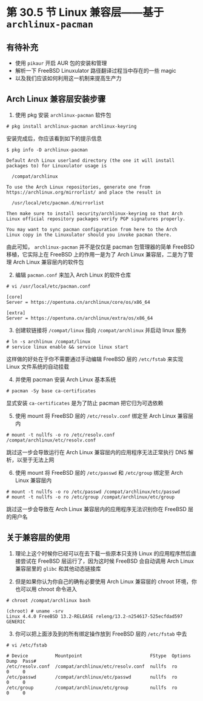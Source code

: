 # 第 30.5 节 Linux 兼容层——基于 `archlinux-pacman`

## 有待补充

- 使用 `pikaur` 开启 AUR 包的安装和管理
- 解析一下 FreeBSD Linuxulator 路径翻译过程当中存在的一些 magic
- 以及我们应该如何利用这一机制来提高生产力

## Arch Linux 兼容层安装步骤

1. 使用 pkg 安装 `archlinux-pacman` 软件包

```
# pkg install archlinux-pacman archlinux-keyring
```

安装完成后，你应该看到如下的提示信息

```
$ pkg info -D archlinux-pacman

Default Arch Linux userland directory (the one it will install
packages to) for Linuxulator usage is

  /compat/archlinux

To use the Arch Linux repositories, generate one from
https://archlinux.org/mirrorlist/ and place the result in

  /usr/local/etc/pacman.d/mirrorlist

Then make sure to install security/archlinux-keyring so that Arch
Linux official repository packages verify PGP signatures properly.

You may want to sync pacman configuration from here to the Arch
Linux copy in the Linuxulator should you invoke pacman there.
```

由此可知， `archlinux-pacman` 并不是仅仅是 pacman 包管理器的简单 FreeBSD 移植，它实际上在 FreeBSD 上的作用一是为了 Arch Linux 兼容层，二是为了管理 Arch Linux 兼容层内的软件包

2. 编辑 `pacman.conf` 来加入 Arch Linux 的软件仓库

```
# vi /usr/local/etc/pacman.conf

[core]
Server = https://opentuna.cn/archlinux/core/os/x86_64

[extra]
Server = https://opentuna.cn/archlinux/extra/os/x86_64
```

3. 创建软链接将 `/compat/linux` 指向 `/compat/archlinux` 并启动 linux 服务

```
# ln -s archlinux /compat/linux
# service linux enable && service linux start
```

这样做的好处在于你不需要通过手动编辑 FreeBSD 层的 `/etc/fstab` 来实现 Linux 文件系统的自动挂载

4. 并使用 pacman 安装 Arch Linux 基本系统

```
# pacman -Sy base ca-certificates
```

显式安装 `ca-certificates` 是为了防止 pacman 把它归为可选依赖

5. 使用 mount 将 FreeBSD 层的 `/etc/resolv.conf` 绑定至 Arch Linux 兼容层内

```
# mount -t nullfs -o ro /etc/resolv.conf /compat/archlinux/etc/resolv.conf
```

跳过这一步会导致运行在 Arch Linux 兼容层内的应用程序无法正常执行 DNS 解析，以至于无法上网

6. 使用 mount 将 FreeBSD 层的 `/etc/passwd` 和 `/etc/group` 绑定至 Arch Linux 兼容层内

```
# mount -t nullfs -o ro /etc/passwd /compat/archlinux/etc/passwd
# mount -t nullfs -o ro /etc/group /compat/archlinux/etc/group
```

跳过这一步会导致在 Arch Linux 兼容层内的应用程序无法识别你在 FreeBSD 层的用户名

## 关于兼容层的使用

1. 理论上这个时候你已经可以在去下载一些原本只支持 Linux 的应用程序然后直接尝试在 FreeBSD 层运行了，因为这时候 FreeBSD 会自动调用 Arch Linux 兼容层里的 `glibc` 和其他动态链接库

2. 但是如果你认为你自己的确有必要使用 Arch Linux 兼容层的 chroot 环境，你也可以用 chroot 命令进入

```
# chroot /compat/archlinux bash

(chroot) # uname -srv
Linux 4.4.0 FreeBSD 13.2-RELEASE releng/13.2-n254617-525ecfdad597 GENERIC
```

3. 你可以把上面涉及到的所有绑定操作放到 FreeBSD 层的 `/etc/fstab` 中去

```
# vi /etc/fstab

# Device          Mountpoint                         FStype  Options  Dump  Pass#
/etc/resolv.conf  /compat/archlinux/etc/resolv.conf  nullfs  ro       0     0
/etc/passwd       /compat/archlinux/etc/passwd       nullfs  ro       0     0
/etc/group        /compat/archlinux/etc/group        nullfs  ro       0     0
```
